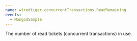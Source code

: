 ```yaml
---
name: wiredtiger.concurrentTransactions.ReadRemaining
events:
  - MongodSample
---
```


The number of read tickets (concurrent transactions) in use.